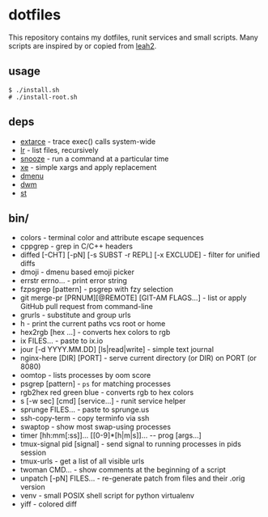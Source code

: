 # dotfiles

This repository contains my dotfiles, runit services and small scripts.
Many scripts are inspired by or copied from [leah2](http://chneukirchen.org/dotfiles/).

## usage

	$ ./install.sh
	# ./install-root.sh

## deps

* [extarce](https://github.com/chneukirchen/extrace) - trace exec() calls system-wide
* [lr](https://github.com/chneukirchen/lr) - list files, recursively
* [snooze](https://github.com/chneukirchen/snooze) - run a command at a particular time
* [xe](https://github.com/chneukirchen/xe) - simple xargs and apply replacement
* [dmenu](http://tools.suckless.org/dmenu/)
* [dwm](http://dwm.suckless.org/)
* [st](http://st.suckless.org/)

## bin/

* colors - terminal color and attribute escape sequences
* cppgrep - grep in C/C++ headers
* diffed [-CHT] [-pN] [-s SUBST -r REPL] [-x EXCLUDE] - filter for unified diffs 
* dmoji - dmenu based emoji picker
* errstr errno... - print error string
* fzpsgrep [pattern] - psgrep with fzy selection
* git merge-pr [PRNUM][@REMOTE] [GIT-AM FLAGS...] - list or apply GitHub pull request from command-line
* grurls - substitute and group urls
* h - print the current paths vcs root or home
* hex2rgb [hex ...] - converts hex colors to rgb
* ix FILES... - paste to ix.io
* jour [-d YYYY.MM.DD] [ls|read|write] - simple text journal
* nginx-here [DIR] [PORT] - serve current directory (or DIR) on PORT (or 8080)
* oomtop - lists processes by oom score
* psgrep [pattern] - `ps` for matching processes
* rgb2hex red green blue - converts rgb to hex colors
* s [-w sec] [cmd] [service...] - runit service helper
* sprunge FILES... - paste to sprunge.us
* ssh-copy-term - copy terminfo via ssh
* swaptop - show most swap-using processes
* timer [hh:mm[:ss]]... [[0-9]*[h|m|s]]... -- prog [args...]
* tmux-signal pid [signal] - send signal to running processes in pids session
* tmux-urls - get a list of all visible urls
* twoman CMD... - show comments at the beginning of a script
* unpatch [-pN] FILES... - re-generate patch from files and their .orig version
* venv - small POSIX shell script for python virtualenv
* yiff - colored diff
